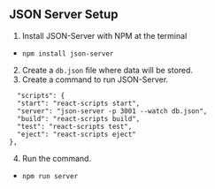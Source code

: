 ## JSON Server Setup

1. Install JSON-Server with NPM at the terminal

- `npm install json-server`

2. Create a `db.json` file where data will be stored.
3. Create a command to run JSON-Server.

```
  "scripts": {
  "start": "react-scripts start",
  "server": "json-server -p 3001 --watch db.json",
  "build": "react-scripts build",
  "test": "react-scripts test",
  "eject": "react-scripts eject"
},
```

4. Run the command.
  - `npm run server`



